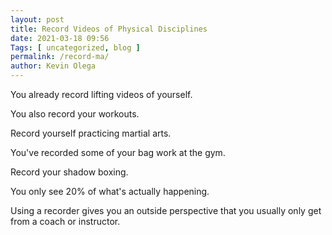 ```yaml
--- 
layout: post 
title: Record Videos of Physical Disciplines
date: 2021-03-18 09:56
Tags: [ uncategorized, blog ]
permalink: /record-ma/ 
author: Kevin Olega 
--- 
```

You already record lifting videos of yourself.

You also record your workouts.

Record yourself practicing martial arts.

You've recorded some of your bag work at the gym.

Record your shadow boxing.

You only see 20% of what's actually happening.

Using a recorder gives you an outside perspective that you usually only get from a coach or instructor.